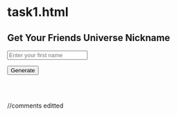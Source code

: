 # task1.html
<!DOCTYPE html>
<html>
<head>
  <title>Friends Nickname Generator</title>
</head>
<body>

  <h2>Get Your Friends Universe Nickname</h2>

  <label>
    <input type="text" id="firstName" placeholder="Enter your first name">
  </label> 
 <!--id Gives a unique name to access via JS-->

  <button onclick="generateNickname()">Generate</button>
  <!--When this button is clicked, run this JavaScript function.-->
  <br><br>

  <p id="nicknameOutput"></p>

  <script>
    function generateNickname() {
      var firstName = document.getElementById("firstName").value;
      // value gets the actual text from label not just the element.

      if (firstName.length < 1) {
        document.getElementById("nicknameOutput").innerText = "Pleaseee enter your name!";
        return;
        //Find the HTML element that has the id of nicknameOutput
        //Whatever you assign to innerText will replace what's currently there.
      }

      var slicedName = firstName.slice(0, 4);
      var surnames = ["Geller", "Tribbiani", "Buay", "Green", "Bing", "Wheeler", "Hannigan"];
      var randomIndex = Math.floor(Math.random() * surnames.length);
//Math.random()Generates a random decimal number between 0 and just below 1.
//surnames.length is the total number of surnames in your list.If you have 7 surnames, then surnames.length = 7.
//Math.floor(...)This takes any decimal and rounds it down to the nearest whole number.

      var randomSurname = surnames[randomIndex];
                   
      var nickname = slicedName + " " + randomSurname;
      document.getElementById("nicknameOutput").innerText = "Your Friends nickname: " + nickname;
    }
  </script>

</body>
</html>
//comments editted
